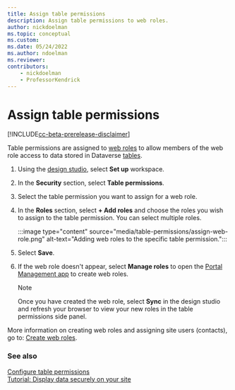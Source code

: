 ```yaml
---
title: Assign table permissions
description: Assign table permissions to web roles.
author: nickdoelman
ms.topic: conceptual
ms.custom: 
ms.date: 05/24/2022
ms.author: ndoelman
ms.reviewer:
contributors:
    - nickdoelman
    - ProfessorKendrick
---
```


# Assign table permissions

[!INCLUDE[cc-beta-prerelease-disclaimer](../includes/cc-beta-prerelease-disclaimer.md)]

Table permissions are assigned to [web roles](create-web-roles.md) to allow members of the web role access to data stored in Dataverse [tables](../configure/data-workspace-tables.md).

1. Using the [design studio](../getting-started/use-design-studio.md), select **Set up** workspace.

1. In the **Security** section, select **Table permissions**.

1. Select the table permission you want to assign for a web role.

1. In the **Roles** section, select **+ Add roles** and choose the roles you wish to assign to the table permission. You can select multiple roles.

    :::image type="content" source="media/table-permissions/assign-web-role.png" alt-text="Adding web roles to the specific table permission.":::

1. Select **Save**.

1. If the web role doesn't appear, select **Manage roles** to open the [Portal Management app](../configure/portal-management-app.md) to create web roles.

    > [!NOTE]
    > Once you have created the web role, select **Sync** in the design studio and refresh your browser to view your new roles in the table permissions side panel.

More information on creating web roles and assigning site users (contacts), go to: [Create web roles](create-web-roles.md).

### See also

[Configure table permissions](table-permissions.md)<br>
[Tutorial: Display data securely on your site](../getting-started/tutorial-display-data-securely.md)
